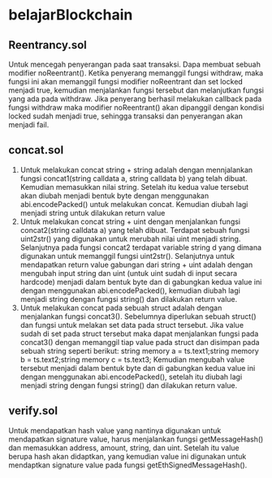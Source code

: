 # belajarBlockchain

## Reentrancy.sol
Untuk mencegah penyerangan pada saat transaksi. Dapa membuat sebuah modifier noReentrant(). Ketika penyerang memanggil fungsi withdraw, maka fungsi ini akan memanggil fungsi modifier noReentrant dan set locked menjadi true, kemudian menjalankan fungsi tersebut dan melanjutkan fungsi yang ada pada withdraw. Jika penyerang berhasil melakukan callback pada fungsi withdraw maka modifier noReentrant() akan dipanggil dengan kondisi locked sudah menjadi true, sehingga transaksi dan penyerangan akan menjadi fail.

## concat.sol
1. Untuk melakukan concat string + string adalah dengan mennjalankan fungsi concat1(string calldata a, string calldata b) yang telah dibuat. Kemudian memasukkan nilai string. Setelah itu kedua value tersebut akan diubah menjadi bentuk byte dengan menggunakan abi.encodePacked() untuk melakukan concat. Kemudian diubah lagi menjadi string untuk dilakukan return value
2. Untuk melakukan concat string + uint dengan menjalankan fungsi concat2(string calldata a) yang telah dibuat. Terdapat sebuah fungsi uint2str() yang digunakan untuk merubah nilai uint menjadi string. Selanjutnya pada fungsi concat2 terdapat variable string d yang dimana digunakan untuk memanggil fungsi uint2str(). Selanjutnya untuk mendapatkan return value gabungan dari string + uint adalah dengan mengubah input string dan uint (untuk uint sudah di input secara hardcode) menjadi dalam bentuk byte dan di gabungkan kedua value ini dengan menggunakan abi.encodePacked(), kemudian diubah lagi menjadi string dengan fungsi string() dan dilakukan return value.
3. Untuk melakukan concat pada sebuah struct adalah dengan menjalankan fungsi concat3(). Sebelumnya diperlukan sebuah struct() dan fungsi untuk melakan set data pada struct tersebut. Jika value sudah di set pada struct tersebut maka dapat menjalankan fungsi pada concat3() dengan memanggil tiap value pada struct dan disimpan pada sebuah string seperti berikut: string memory a = ts.text1;string memory b = ts.text2;string memory c = ts.text3; Kemudian mengubah value tersebut menjadi dalam bentuk byte dan di gabungkan kedua value ini dengan menggunakan abi.encodePacked(), setelah itu diubah lagi menjadi string dengan fungsi string() dan dilakukan return value.

## verify.sol
Untuk mendapatkan hash value yang nantinya digunakan untuk mendapatkan signature value, harus menjalankan fungsi getMessageHash() dan memasukkan address, amount, string, dan uint. Setelah itu value berupa hash akan didaptkan, yang kemudian value ini digunakan untuk mendaptkan signature value pada fungsi getEthSignedMessageHash().
